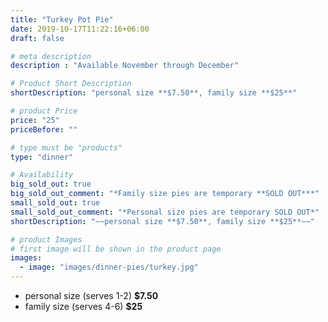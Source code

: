 ```yaml
---
title: "Turkey Pot Pie"
date: 2019-10-17T11:22:16+06:00
draft: false

# meta description
description : "Available November through December"

# Product Short Description
shortDescription: "personal size **$7.50**, family size **$25**"

# product Price
price: "25"
priceBefore: ""

# type must be "products"
type: "dinner"

# Availability
big_sold_out: true
big_sold_out_comment: "*Family size pies are temporary **SOLD OUT***"
small_sold_out: true
small_sold_out_comment: "*Personal size pies are temporary SOLD OUT*"
shortDescription: "~~personal size **$7.50**, family size **$25**~~"

# product Images
# first image will be shown in the product page
images:
  - image: "images/dinner-pies/turkey.jpg"
---
```


- personal size (serves 1-2) **$7.50**
- family size (serves 4-6) **$25**